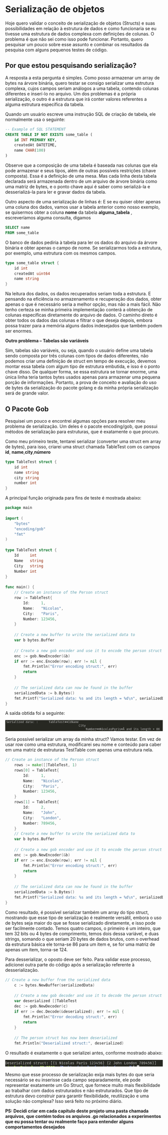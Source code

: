 # Serialização de objetos

Hoje quero validar o conceito de serialização de objetos (Structs) e suas possibilidades em relação à estrutura de dados e como funcionaria se eu tivesse uma estrutura de dados complexa com definições de colunas. O problema é que não sei como isso pode funcionar. Portanto, quero pesquisar um pouco sobre esse assunto e combinar os resultados da pesquisa com alguns pequenos testes de código.

## Por que estou pesquisando serialização?

A resposta a esta pergunta é simples. Como posso armazenar um array de bytes na árvore binária, quero testar se consigo serializar uma estrutura complexa, cujos campos seriam análogos a uma tabela, contendo colunas diferentes e inserí-lo no arquivo. Um dos problemas é a própria serialização, o outro é a estrutura que irá conter valores referentes a alguma estrutura específica da tabela.

Quando um usuário escreve uma instrução SQL de criação de tabela, ele normalmente usa o seguinte:

```SQL
-- Example of SQL STATEMENT
CREATE TABLE IF NOT EXISTS some_table (
    id INT PRIMARY KEY,
    createdAt DATETIME,
    name CHAR(100)
)
```

Observe que a composição de uma tabela é baseada nas colunas que ela pode armazenar e seus tipos, além de outras possíveis restrições (chave composta). Essa é a definição de uma mesa. Mas cada linha desta tabela declarada será armazenada dentro de um arquivo de árvore binária como uma matriz de bytes, e o ponto chave aqui é saber como serializá-la e desserializá-la para ler e gravar dados da tabela.

Outro aspecto de uma serialização de linhas é: E se eu quiser obter apenas uma coluna dos dados, vamos usar a tabela anterior como nosso exemplo, se quisermos obter a coluna **nome** da tabela **alguma_tabela** , escreveríamos alguma consulta, digamos

```SQL
SELECT name
FROM some_table
``` 

O banco de dados pediria à tabela para ler os dados do arquivo da árvore binária e obter apenas o campo de nome. Se serializarmos toda a estrutura, por exemplo, uma estrutura com os mesmos campos.

```go
type some_table struct {
    id int
    createdAt uint64
    name string
}
```

Na leitura dos dados, os dados recuperados seriam toda a estrutura. E pensando na eficiência no armazenamento e recuperação dos dados, obter apenas o que é necessário seria a melhor opção, mas não a mais fácil. Não tenho certeza se minha primeira implementação conterá a obtenção de colunas específicas diretamente do arquivo de dados. O caminho direto é obter todos os dados das colunas e filtrar o que deseja depois, embora possa trazer para a memória alguns dados indesejados que também podem ser enormes.

**Outro problema – Tabelas são variáveis**

Sim, tabelas são variáveis, ou seja, quando o usuário define uma tabela sendo composta por três colunas com tipos de dados diferentes, não podemos criar uma definição de struct em tempo de execução, devemos montar essa tabela com algum tipo de estrutura embutida, e isso é o ponto chave disso. De qualquer forma, se essa estrutura se tornar enorme, uma única linha teria tantos bytes usados ​​apenas para armazenar uma pequena porção de informações. Portanto, a prova de conceito e avaliação do uso de bytes da serialização do pacote golang e da minha própria serialização será de grande valor.

## O Pacote Gob

Pesquisei um pouco e encontrei algumas opções para resolver meu problema de serialização. Um deles é o pacote encoding/gob, que possui métodos de serialização para estruturas, que é exatamente o que procuro.

Como meu primeiro teste, tentarei serializar (converter uma struct em array de bytes), para isso, criarei uma struct chamada TableTest com os campos **id**, **name**,**city**,**número**

```go
type TableTest struct {
    id int
    name string
    city string
    number int
}
```

A principal função originada para fins de teste é mostrada abaixo:

```go
package main

import (
	"bytes"
	"encoding/gob"
	"fmt"
)

type TableTest struct {
	Id     int
	Name   string
	City   string
	Number int
}

func main() {
	// Create an instance of the Person struct
	row := TableTest{
		Id:     1,
		Name:   "Nicolas",
		City:   "Paris",
		Number: 123456,
	}

	// Create a new buffer to write the serialized data to
	var b bytes.Buffer

	// Create a new gob encoder and use it to encode the person struct
	enc := gob.NewEncoder(&b)
	if err := enc.Encode(row); err != nil {
		fmt.Println("Error encoding struct:", err)
		return
	}

	// The serialized data can now be found in the buffer
	serializedData := b.Bytes()
	fmt.Printf("Serialized data: %s and its length = %d\n", serializedData, len(b.Bytes()))
}

```

A saída obtida foi a seguinte:

![texto alternativo](../../assets/serialize_1.png)

Seria possível serializar um array da minha struct? Vamos testar. Em vez de usar row como uma estrutura, modificarei seu nome e conteúdo para caber em uma matriz de estruturas TestTable com apenas uma estrutura nela.

```go
// Create an instance of the Person struct
    rows := make([]TableTest, 1)
	rows[0] = TableTest{
		Id:     1,
		Name:   "Nicolas",
		City:   "Paris",
		Number: 123456,
	}
	rows[1] = TableTest{
		Id:     2,
		Name:   "John",
		City:   "London",
		Number: 789456,
	}
	// Create a new buffer to write the serialized data to
	var b bytes.Buffer

	// Create a new gob encoder and use it to encode the person struct
	enc := gob.NewEncoder(&b)
	if err := enc.Encode(row); err != nil {
		fmt.Println("Error encoding struct:", err)
		return
	}

	// The serialized data can now be found in the buffer
	serializedData := b.Bytes()
	fmt.Printf("Serialized data: %s and its length = %d\n", serializedData, len(b.Bytes()))
}

```

Como resultado, é possível serializar também um array do tipo struct, mostrando que esse tipo de serialização é realmente versátil, embora o uso de bytes seja maior do que se fosse serializado diretamente, e isso pode ser facilmente contado. Temos quatro campos, o primeiro é um inteiro, que tem 32 bits ou 4 bytes de comprimento, temos dois dessa variável, e duas strings, somando o que seriam 20 bytes de dados brutos, com o overhead da estrutura básica ele torna-se 86 para um item e, se for uma matriz de apenas um item, torna-se 124. 

Para desserializar, o oposto deve ser feito. Para validar esse processo, adicionei outra parte do código após a serialização referente à desserialização.


```go
// Create a new buffer from the serialized data
	c := bytes.NewBuffer(serializedData)

	// Create a new gob decoder and use it to decode the person struct
	var deserialized []TableTest
	dec := gob.NewDecoder(c)
	if err := dec.Decode(&deserialized); err != nil {
		fmt.Println("Error decoding struct:", err)
		return
	}

	// The person struct has now been deserialized
	fmt.Println("Deserialized struct:", deserialized)

```

O resultado é exatamente o que serializei antes, conforme mostrado abaixo:

![texto alternativo](../../assets/serialized_2.png)

Mesmo que esse processo de serialização exija mais bytes do que seria necessário se eu inserisse cada campo separadamente, ele pode representar exatamente um Go Struct, que fornece muito mais flexibilidade ao trabalhar com dados estruturados e não estruturados. Que tipo de estrutura devo construir para garantir flexibilidade, reutilização e uma solução não complexa? Isso será feito no próximo diário.

**PS: Decidi criar em cada capítulo deste projeto uma pasta chamada arquivos, que contém todos os arquivos .go relacionados a experimentos que eu possa tentar ou realmente faço para entender alguns comportamentos desejados**
